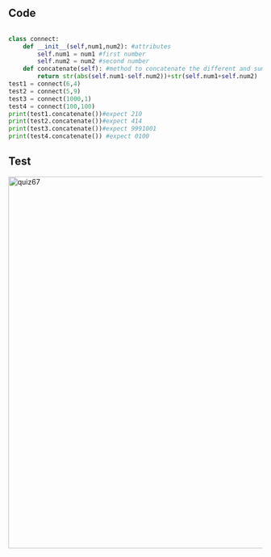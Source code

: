 ## Code
```py

class connect:
    def __init__(self,num1,num2): #attributes
        self.num1 = num1 #first number
        self.num2 = num2 #second number
    def concatenate(self): #method to concatenate the different and sum of the two numbers
        return str(abs(self.num1-self.num2))+str(self.num1+self.num2)
test1 = connect(6,4)
test2 = connect(5,9)
test3 = connect(1000,1)
test4 = connect(100,100)
print(test1.concatenate())#expect 210
print(test2.concatenate())#expect 414
print(test3.concatenate())#expect 9991001
print(test4.concatenate()) #expect 0100
```

## Test
<img width="738" alt="quiz67" src="https://user-images.githubusercontent.com/82266864/200317606-269b5242-9378-402a-b365-11c72c311d55.png">
